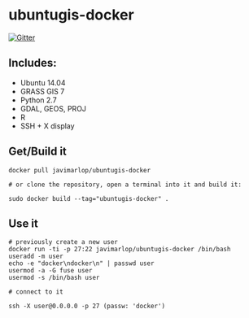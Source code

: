 ubuntugis-docker
================

[![Gitter](https://badges.gitter.im/Join%20Chat.svg)](https://gitter.im/javimarlop/ubuntugis-docker?utm_source=badge&utm_medium=badge&utm_campaign=pr-badge&utm_content=badge)

## Includes:

* Ubuntu 14.04
* GRASS GIS 7
* Python 2.7
* GDAL, GEOS, PROJ
* R
* SSH + X display

## Get/Build it

```
docker pull javimarlop/ubuntugis-docker

# or clone the repository, open a terminal into it and build it:

sudo docker build --tag="ubuntugis-docker" .
```

## Use it

```
# previously create a new user
docker run -ti -p 27:22 javimarlop/ubuntugis-docker /bin/bash
useradd -m user
echo -e "docker\ndocker\n" | passwd user
usermod -a -G fuse user
usermod -s /bin/bash user

# connect to it

ssh -X user@0.0.0.0 -p 27 (passw: 'docker')
```
